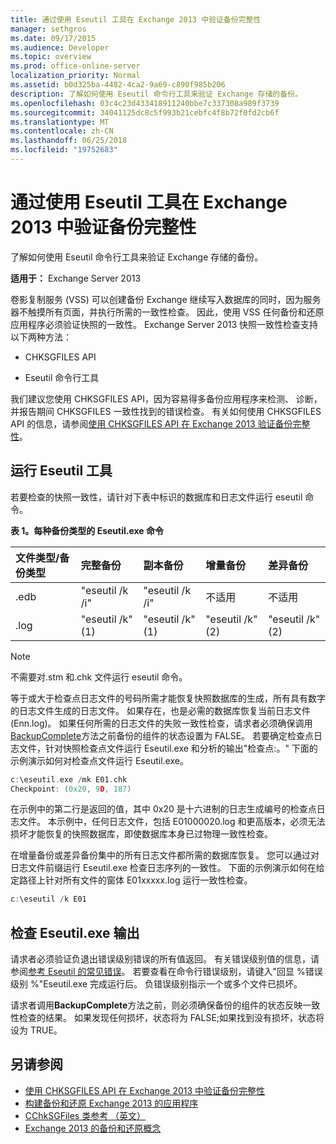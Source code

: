 ```yaml
---
title: 通过使用 Eseutil 工具在 Exchange 2013 中验证备份完整性
manager: sethgros
ms.date: 09/17/2015
ms.audience: Developer
ms.topic: overview
ms.prod: office-online-server
localization_priority: Normal
ms.assetid: b0d325ba-4482-4ca2-9a69-c890f985b206
description: 了解如何使用 Eseutil 命令行工具来验证 Exchange 存储的备份。
ms.openlocfilehash: 03c4c23d433418911240bbe7c337308a989f3739
ms.sourcegitcommit: 34041125dc8c5f993b21cebfc4f8b72f0fd2cb6f
ms.translationtype: MT
ms.contentlocale: zh-CN
ms.lasthandoff: 06/25/2018
ms.locfileid: "19752683"
---
```

#  <a name="validate-backup-integrity-by-using-the-eseutil-tool-in-exchange-2013"></a>通过使用 Eseutil 工具在 Exchange 2013 中验证备份完整性

了解如何使用 Eseutil 命令行工具来验证 Exchange 存储的备份。 
  
**适用于：** Exchange Server 2013 
  
卷影复制服务 (VSS) 可以创建备份 Exchange 继续写入数据库的同时，因为服务器不触摸所有页面，并执行所需的一致性检查。 因此，使用 VSS 任何备份和还原应用程序必须验证快照的一致性。 Exchange Server 2013 快照一致性检查支持以下两种方法： 
  
- CHKSGFILES API
    
- Eseutil 命令行工具
    
我们建议您使用 CHKSGFILES API，因为容易得多备份应用程序来检测、 诊断，并报告期间 CHKSGFILES 一致性找到的错误检查。 有关如何使用 CHKSGFILES API 的信息，请参阅[使用 CHKSGFILES API 在 Exchange 2013 验证备份完整性](how-to-validate-backup-integrity-by-using-the-chksgfiles-api-in-exchange.md)。
  
## <a name="running-the-eseutil-tool"></a>运行 Eseutil 工具

若要检查的快照一致性，请针对下表中标识的数据库和日志文件运行 eseutil 命令。 
  
**表 1。每种备份类型的 Eseutil.exe 命令**

|**文件类型/备份类型**|**完整备份**|**副本备份**|**增量备份**|**差异备份**|
|:-----|:-----|:-----|:-----|:-----|
|.edb  <br/> |"eseutil /k /i"  <br/> |"eseutil /k /i"  <br/> |不适用  <br/> |不适用  <br/> |
|.log  <br/> |"eseutil /k"(1)  <br/> |"eseutil /k"(1)  <br/> |"eseutil /k"(2)  <br/> |"eseutil /k"(2)  <br/> |
   
> [!NOTE]
> 不需要对.stm 和.chk 文件运行 eseutil 命令。 
  
等于或大于检查点日志文件的号码所需才能恢复快照数据库的生成，所有具有数字的日志文件生成的日志文件。 如果存在，也是必需的数据库恢复当前日志文件 (Enn.log)。 如果任何所需的日志文件的失败一致性检查，请求者必须确保调用[BackupComplete](http://msdn.microsoft.com/en-us/library/windows/desktop/aa382651%28v=vs.85%29.aspx)方法之前备份的组件的状态设置为 FALSE。 若要确定检查点日志文件，针对快照检查点文件运行 Eseutil.exe 和分析的输出"检查点:。" 下面的示例演示如何对检查点文件运行 Eseutil.exe。 
  
```cpp
c:\eseutil.exe /mk E01.chk
Checkpoint: (0x20, 9D, 187)
```

在示例中的第二行是返回的值，其中 0x20 是十六进制的日志生成编号的检查点日志文件。 本示例中，任何日志文件，包括 E01000020.log 和更高版本，必须无法损坏才能恢复的快照数据库，即使数据库本身已过物理一致性检查。
  
在增量备份或差异备份集中的所有日志文件都所需的数据库恢复。 您可以通过对日志文件前缀运行 Eseutil.exe 检查日志序列的一致性。 下面的示例演示如何在给定路径上针对所有文件的窗体 E01xxxxx.log 运行一致性检查。
  
```cpp
c:\eseutil /k E01
```

## <a name="checking-the-eseutilexe-output"></a>检查 Eseutil.exe 输出

请求者必须验证负退出错误级别错误的所有值返回。 有关错误级别值的信息，请参阅[参考 Eseutil 的常见错误](http://technet.microsoft.com/en-us/library/aa996759%28v=exchg.80%29.aspx)。 若要查看在命令行错误级别，请键入"回显 %错误级别 %"Eseutil.exe 完成运行后。 负错误级别指示一个或多个文件已损坏。
  
请求者调用**BackupComplete**方法之前，则必须确保备份的组件的状态反映一致性检查的结果。 如果发现任何损坏，状态将为 FALSE;如果找到没有损坏，状态将设为 TRUE。 
  
## <a name="see-also"></a>另请参阅

- [使用 CHKSGFILES API 在 Exchange 2013 中验证备份完整性](how-to-validate-backup-integrity-by-using-the-chksgfiles-api-in-exchange.md)
- [构建备份和还原 Exchange 2013 的应用程序](build-backup-and-restore-applications-for-exchange-2013.md)
- [CChkSGFiles 类参考 （英文）](cchksgfiles-class-reference.md)
- [Exchange 2013 的备份和还原概念](backup-and-restore-concepts-for-exchange-2013.md)
    

